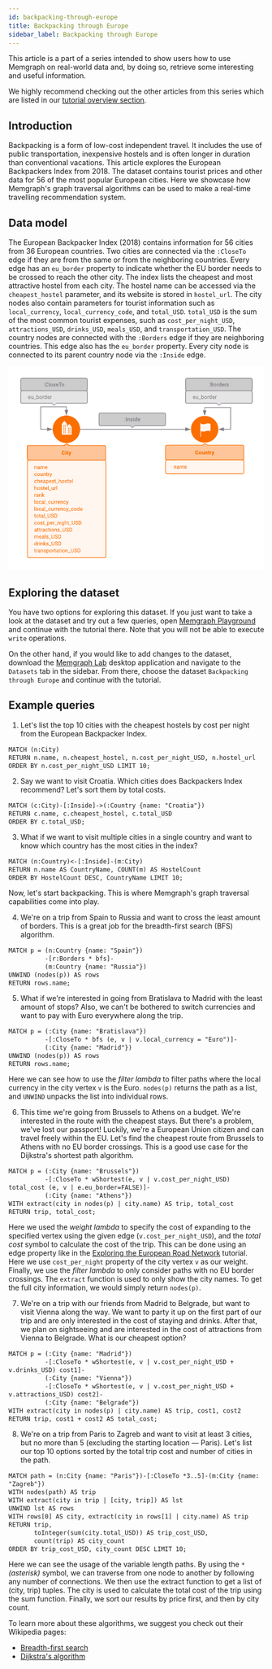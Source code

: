 ```yaml
---
id: backpacking-through-europe
title: Backpacking through Europe
sidebar_label: Backpacking through Europe
---
```


This article is a part of a series intended to show users how to use Memgraph
on real-world data and, by doing so, retrieve some interesting and useful
information.

We highly recommend checking out the other articles from this series which
are listed in our [tutorial overview section](/tutorials/overview.md).

## Introduction

Backpacking is a form of low-cost independent travel. It includes the use of
public transportation, inexpensive hostels and is often longer in duration
than conventional vacations.
This article explores the European Backpackers Index from 2018.
The dataset contains tourist prices and other data for 56 of the most popular
European cities. Here we showcase how Memgraph's graph traversal algorithms can
be used to make a real-time travelling recommendation system.

## Data model

The European Backpacker Index (2018) contains information for 56 cities from
36 European countries.
Two cities are connected via the `:CloseTo` edge if they are from the same
or from the neighboring countries. Every edge has an `eu_border` property to
indicate whether the EU border needs to be crossed to reach the other city.
The index lists the cheapest and most attractive hostel from each city.
The hostel name can be accessed via the `cheapest_hostel` parameter, and its
website is stored in `hostel_url`.
The city nodes also contain parameters for tourist information such as
`local_currency`, `local_currency_code`, and `total_USD`.
`total_USD` is the sum of the most common tourist expenses,
such as `cost_per_night_USD`, `attractions_USD`, `drinks_USD`, `meals_USD`, and
`transportation_USD`.
The country nodes are connected with the `:Borders` edge if they are
neighboring countries. This edge also has the `eu_border` property.
Every city node is connected to its parent country node via the `:Inside`
edge.

![Backpacking](../data/backpacking_metagraph.png)

## Exploring the dataset

You have two options for exploring this dataset.
If you just want to take a look at the dataset and try out a few queries, open
[Memgraph Playground](https://playground.memgraph.com/) and continue with
the tutorial there. Note that you will not be able to execute `write` operations.

On the other hand, if you would like to add changes to the dataset, download the
[Memgraph Lab](https://memgraph.com/product/lab) desktop application and navigate
to the `Datasets` tab in the sidebar. From there, choose the dataset
`Backpacking through Europe` and continue with the tutorial.

## Example queries

1) Let's list the top 10 cities with the cheapest hostels by cost per night
from the European Backpacker Index.

```cypher
MATCH (n:City)
RETURN n.name, n.cheapest_hostel, n.cost_per_night_USD, n.hostel_url
ORDER BY n.cost_per_night_USD LIMIT 10;
```

2) Say we want to visit Croatia. Which cities does Backpackers Index recommend?
Let's sort them by total costs.

```cypher
MATCH (c:City)-[:Inside]->(:Country {name: "Croatia"})
RETURN c.name, c.cheapest_hostel, c.total_USD
ORDER BY c.total_USD;
```

3) What if we want to visit multiple cities in a single country and want to know
which country has the most cities in the index?

```cypher
MATCH (n:Country)<-[:Inside]-(m:City)
RETURN n.name AS CountryName, COUNT(m) AS HostelCount
ORDER BY HostelCount DESC, CountryName LIMIT 10;
```

Now, let's start backpacking. This is where Memgraph's graph traversal
capabilities come into play.

4) We're on a trip from Spain to Russia and want to cross the least amount of
borders. This is a great job for the breadth-first search (BFS) algorithm.

```cypher
MATCH p = (n:Country {name: "Spain"})
          -[r:Borders * bfs]-
          (m:Country {name: "Russia"})
UNWIND (nodes(p)) AS rows
RETURN rows.name;
```

5) What if we're interested in going from Bratislava to Madrid with the least
amount of stops? Also, we can't be bothered to switch currencies and want to
pay with Euro everywhere along the trip.

```cypher
MATCH p = (:City {name: "Bratislava"})
          -[:CloseTo * bfs (e, v | v.local_currency = "Euro")]-
          (:City {name: "Madrid"})
UNWIND (nodes(p)) AS rows
RETURN rows.name;
```

Here we can see how to use the *filter lambda* to filter paths where the
local currency in the city vertex `v` is the Euro.
`nodes(p)` returns the path as a list, and `UNWIND` unpacks the list
into individual rows.

6) This time we're going from Brussels to Athens on a budget.
We're interested in the route with the cheapest stays.
But there's a problem, we've lost our passport!
Luckily, we're a European Union citizen and can travel freely within the EU.
Let's find the cheapest route from Brussels to Athens with no EU border crossings.
This is a good use case for the Dijkstra's shortest path algorithm.

```cypher
MATCH p = (:City {name: "Brussels"})
          -[:CloseTo * wShortest(e, v | v.cost_per_night_USD) total_cost (e, v | e.eu_border=FALSE)]-
          (:City {name: "Athens"})
WITH extract(city in nodes(p) | city.name) AS trip, total_cost
RETURN trip, total_cost;
```

Here we used the *weight lambda* to specify the cost of expanding to the
specified vertex using the given edge (`v.cost_per_night_USD`), and the
*total cost* symbol to calculate the cost of the trip.
This can be done using an edge property like in the
[Exploring the European Road Network](exploring-the-european-road-network.md)
tutorial.
Here we use `cost_per_night` property of the city vertex `v` as our weight.
Finally, we use the *filter lambda* to only consider paths with no EU border
crossings. The `extract` function is used to only show the city names.
To get the full city information, we would simply return `nodes(p)`.

7) We're on a trip with our friends from Madrid to Belgrade, but want to visit
Vienna along the way. We want to party it up on the first part of our trip and
are only interested in the cost of staying and drinks.
After that, we plan on sightseeing and are interested in the cost of attractions
from Vienna to Belgrade. What is our cheapest option?

```cypher
MATCH p = (:City {name: "Madrid"})
          -[:CloseTo * wShortest(e, v | v.cost_per_night_USD + v.drinks_USD) cost1]-
          (:City {name: "Vienna"})
          -[:CloseTo * wShortest(e, v | v.cost_per_night_USD + v.attractions_USD) cost2]-
          (:City {name: "Belgrade"})
WITH extract(city in nodes(p) | city.name) AS trip, cost1, cost2
RETURN trip, cost1 + cost2 AS total_cost;
```

8) We're on a trip from Paris to Zagreb and want to visit at least 3 cities,
but no more than 5 (excluding the starting location &mdash; Paris).
Let's list our top 10 options sorted by the total trip cost and number of
cities in the path.

```cypher
MATCH path = (n:City {name: "Paris"})-[:CloseTo *3..5]-(m:City {name: "Zagreb"})
WITH nodes(path) AS trip
WITH extract(city in trip | [city, trip]) AS lst
UNWIND lst AS rows
WITH rows[0] AS city, extract(city in rows[1] | city.name) AS trip
RETURN trip,
       toInteger(sum(city.total_USD)) AS trip_cost_USD,
       count(trip) AS city_count
ORDER BY trip_cost_USD, city_count DESC LIMIT 10;
```

Here we can see the usage of the variable length paths.
By using the `*` *(asterisk)* symbol, we can traverse from one node to another
by following any number of connections.
We then use the extract function to get a list of (city, trip) tuples.
The city is used to calculate the total cost of the trip using the sum function.
Finally, we sort our results by price first, and then by city count.

To learn more about these algorithms, we suggest you check out their Wikipedia
pages:

* [Breadth-first search](https://en.wikipedia.org/wiki/Breadth-first_search)
* [Dijkstra's algorithm](https://en.wikipedia.org/wiki/Dijkstra%27s_algorithm)
